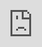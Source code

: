 # PersonaCoder: Coding Agents with Personalities.

## Abstract
[abstract]


## Software Workflow
![Workflow Diagram](src/diagram/workflow.png)


## Demo Video
Here’s a video demonstration of the prototype:

<iframe src="https://www.loom.com/embed/1a31f7c869634244ad81572f3b8fc4c5?sid=cc148f46-4fdd-41da-9f63-ecd9db056275" frameborder="0" webkitallowfullscreen mozallowfullscreen allowfullscreen style="position: absolute; top: 0; left: 0; width: 100%; height: 100%;"></iframe>

